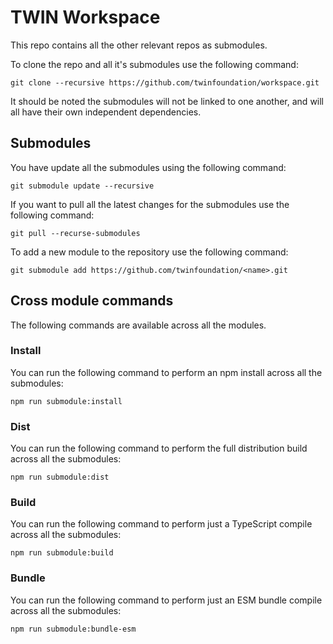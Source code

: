 # TWIN Workspace

This repo contains all the other relevant repos as submodules.

To clone the repo and all it's submodules use the following command:

```shell
git clone --recursive https://github.com/twinfoundation/workspace.git
```

It should be noted the submodules will not be linked to one another, and will all have their own independent dependencies.

## Submodules

You have update all the submodules using the following command:

```shell
git submodule update --recursive
```

If you want to pull all the latest changes for the submodules use the following command:

```shell
git pull --recurse-submodules
```

To add a new module to the repository use the following command:

```shell
git submodule add https://github.com/twinfoundation/<name>.git
```

## Cross module commands

The following commands are available across all the modules.

### Install

You can run the following command to perform an npm install across all the submodules:

```shell
npm run submodule:install
```

### Dist

You can run the following command to perform the full distribution build across all the submodules:

```shell
npm run submodule:dist
```

### Build

You can run the following command to perform just a TypeScript compile across all the submodules:

```shell
npm run submodule:build
```

### Bundle

You can run the following command to perform just an ESM bundle compile across all the submodules:

```shell
npm run submodule:bundle-esm
```
